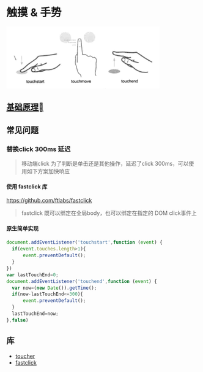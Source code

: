 # 触摸 & 手势

<img src="./img/touch_type.png" width="400">

## [基础原理](./Basic.md#touch)

## 常见问题

### 替换click 300ms 延迟

> 移动端click 为了判断是单击还是其他操作，延迟了click 300ms，可以使用如下方案加快响应

#### 使用 fastclick 库
https://github.com/ftlabs/fastclick

> fastclick 既可以绑定在全局body，也可以绑定在指定的 DOM click事件上

#### 原生简单实现

```javascript
document.addEventListener('touchstart',function (event) {  
  if(event.touches.length>1){  
      event.preventDefault();  
  }  
})  
var lastTouchEnd=0;  
document.addEventListener('touchend',function (event) {  
  var now=(new Date()).getTime();  
  if(now-lastTouchEnd<=300){  
      event.preventDefault();  
  }  
  lastTouchEnd=now;  
},false)  
```

## 库
 * [toucher](https://github.com/bh-lay/toucher/blob/master/asset/toucher.js)
 * [fastclick](https://github.com/ftlabs/fastclick)